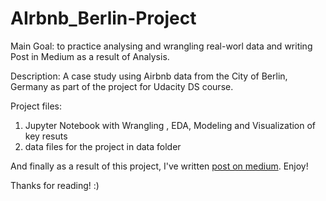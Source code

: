 # AIrbnb_Berlin-Project

Main Goal: to practice analysing and wrangling real-worl data and writing Post in Medium as a result of Analysis.

Description: A case study using Airbnb data from the City of Berlin, Germany as part of the project for Udacity DS course.


Project files:
1. Jupyter Notebook with Wrangling , EDA, Modeling and  Visualization of  key resuts
2. data files for the project in data folder

And finally as a result of this project, I've written [post on medium](https://medium.com/@kateisaieva/using-ml-prediction-to-maximise-income-with-airbnb-d84a36d86fb0). Enjoy!

Thanks for reading! :)
